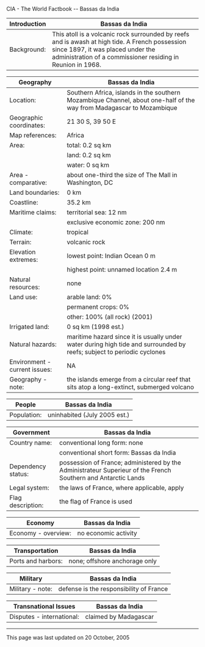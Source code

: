 CIA - The World Factbook -- Bassas da India

| Introduction | Bassas da India |
| --- | --- |
| Background: | This atoll is a volcanic rock surrounded by reefs and is awash at high tide. A French possession since 1897, it was placed under the administration of a commissioner residing in Reunion in 1968. |

| Geography | Bassas da India |
| --- | --- |
| Location: | Southern Africa, islands in the southern Mozambique Channel, about one-half of the way from Madagascar to Mozambique |
| Geographic coordinates: | 21 30 S, 39 50 E |
| Map references: | Africa |
| Area: | total: 0.2 sq km |
| | land: 0.2 sq km |
| | water: 0 sq km |
| Area - comparative: | about one-third the size of The Mall in Washington, DC |
| Land boundaries: | 0 km |
| Coastline: | 35.2 km |
| Maritime claims: | territorial sea: 12 nm |
| | exclusive economic zone: 200 nm |
| Climate: | tropical |
| Terrain: | volcanic rock |
| Elevation extremes: | lowest point: Indian Ocean 0 m |
| | highest point: unnamed location 2.4 m |
| Natural resources: | none |
| Land use: | arable land: 0% |
| | permanent crops: 0% |
| | other: 100% (all rock) (2001) |
| Irrigated land: | 0 sq km (1998 est.) |
| Natural hazards: | maritime hazard since it is usually under water during high tide and surrounded by reefs; subject to periodic cyclones |
| Environment - current issues: | NA |
| Geography - note: | the islands emerge from a circular reef that sits atop a long-extinct, submerged volcano |

| People | Bassas da India |
| --- | --- |
| Population: | uninhabited (July 2005 est.) |

| Government | Bassas da India |
| --- | --- |
| Country name: | conventional long form: none |
| | conventional short form: Bassas da India |
| Dependency status: | possession of France; administered by the Administrateur Superieur of the French Southern and Antarctic Lands |
| Legal system: | the laws of France, where applicable, apply |
| Flag description: | the flag of France is used |

| Economy | Bassas da India |
| --- | --- |
| Economy - overview: | no economic activity |

| Transportation | Bassas da India |
| --- | --- |
| Ports and harbors: | none; offshore anchorage only |

| Military | Bassas da India |
| --- | --- |
| Military - note: | defense is the responsibility of France |

| Transnational Issues | Bassas da India |
| --- | --- |
| Disputes - international: | claimed by Madagascar |

---
This page was last updated on 20 October, 2005                       